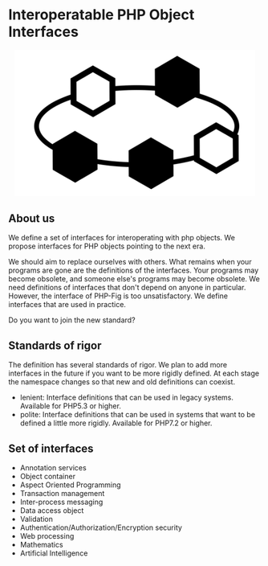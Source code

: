 Interoperatable PHP Object Interfaces
=====================================

<p align="center"><img src="https://raw.githubusercontent.com/interop-phpobjects/.github/main/profile/microservices-title.svg" width="480"></p>

## About us
We define a set of interfaces for interoperating with php objects. We propose interfaces for PHP objects pointing to the next era.

We should aim to replace ourselves with others.
What remains when your programs are gone are the definitions of the interfaces.
Your programs may become obsolete, and someone else's programs may become obsolete.
We need definitions of interfaces that don't depend on anyone in particular.
However, the interface of PHP-Fig is too unsatisfactory.
We define interfaces that are used in practice.

Do you want to join the new standard?

## Standards of rigor
The definition has several standards of rigor.
We plan to add more interfaces in the future if you want to be more rigidly defined.
At each stage the namespace changes so that new and old definitions can coexist.

- lenient: Interface definitions that can be used in legacy systems. Available for PHP5.3 or higher.
- polite: Interface definitions that can be used in systems that want to be defined a little more rigidly. Available for PHP7.2 or higher.

## Set of interfaces

- Annotation services
- Object container
- Aspect Oriented Programming
- Transaction management
- Inter-process messaging
- Data access object
- Validation
- Authentication/Authorization/Encryption security
- Web processing
- Mathematics
- Artificial Intelligence
